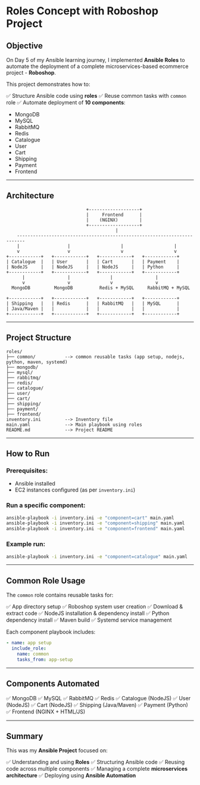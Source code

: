 # Roles Concept with Roboshop Project

## Objective

On Day 5 of my Ansible learning journey, I implemented **Ansible Roles** to automate the deployment of a complete microservices-based ecommerce project - **Roboshop**.

This project demonstrates how to:

✅ Structure Ansible code using **roles**
✅ Reuse common tasks with `common` role
✅ Automate deployment of **10 components**:

* MongoDB
* MySQL
* RabbitMQ
* Redis
* Catalogue
* User
* Cart
* Shipping
* Payment
* Frontend

---

## Architecture

```plaintext
                              +-------------------+
                              |     Frontend      |
                              |    (NGINX)        |
                              +-------------------+
                                         |
    -------------------------------------------------------------------------
    |                  |                   |                   |
    v                  v                   v                   v
+------------+   +------------+   +------------+   +------------+
| Catalogue  |   | User       |   | Cart       |   | Payment    |
| NodeJS     |   | NodeJS     |   | NodeJS     |   | Python     |
+------------+   +------------+   +------------+   +------------+
      |                |               |                |
      v                v               v                v
  MongoDB         MongoDB          Redis + MySQL     RabbitMQ + MySQL

+------------+   +------------+   +------------+   +------------+
| Shipping   |   | Redis      |   | RabbitMQ   |   | MySQL      |
| Java/Maven |   |            |   |            |   |            |
+------------+   +------------+   +------------+   +------------+
```

---

## Project Structure

```plaintext
roles/
├── common/           --> common reusable tasks (app setup, nodejs, python, maven, systemd)
├── mongodb/
├── mysql/
├── rabbitmq/
├── redis/
├── catalogue/
├── user/
├── cart/
├── shipping/
├── payment/
├── frontend/
inventory.ini         --> Inventory file
main.yaml             --> Main playbook using roles
README.md             --> Project README
```

---

##  How to Run

### Prerequisites:

* Ansible installed
* EC2 instances configured (as per `inventory.ini`)

### Run a specific component:

```bash
ansible-playbook -i inventory.ini -e "component=cart" main.yaml
ansible-playbook -i inventory.ini -e "component=shipping" main.yaml
ansible-playbook -i inventory.ini -e "component=frontend" main.yaml
```

### Example run:

```bash
ansible-playbook -i inventory.ini -e "component=catalogue" main.yaml
```

---

## Common Role Usage

The `common` role contains reusable tasks for:

✅ App directory setup
✅ Roboshop system user creation
✅ Download & extract code
✅ NodeJS installation & dependency install
✅ Python dependency install
✅ Maven build
✅ Systemd service management

Each component playbook includes:

```yaml
- name: app setup
  include_role:
    name: common
    tasks_from: app-setup
```

---

## Components Automated

✅ MongoDB
✅ MySQL
✅ RabbitMQ
✅ Redis
✅ Catalogue (NodeJS)
✅ User (NodeJS)
✅ Cart (NodeJS)
✅ Shipping (Java/Maven)
✅ Payment (Python)
✅ Frontend (NGINX + HTML/JS)

---



## Summary

This was my **Ansible Project** focused on:

✅ Understanding and using **Roles**
✅ Structuring Ansible code
✅ Reusing code across multiple components
✅ Managing a complete **microservices architecture**
✅ Deploying using **Ansible Automation**


